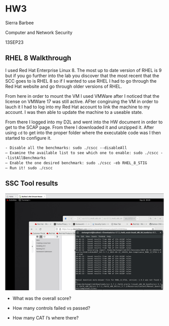 # HW3

Sierra Barbee

Computer and Network Security

13SEP23

## RHEL 8 Walkthrough
I used Red Hat Enterprise Linux 8. The most up to date version of RHEL is 9 but if you go further into the lab you discover that the most recent that the SCC goes to is RHEL 8 so if I wanted to use RHEL I had to go through the Red Hat website and go through older versions of RHEL. 

From here in order to mount the VM I used VMWare after I noticed that the license on VMWare 17 was still active. AFter congiruing the VM in order to lauch it I had to log into my Red Hat account to link the machine to my account. I was then able to update the machine to a useable state.

From there I logged into my D2L and went into the HW document in order to get to the SCAP page. From there I downloaded it and unzipped it. After using `cd` to get into the proper folder where the executable code was I then started to configure it. 
````
- Disable all the benchmarks: sudo ./cscc --disableAll
– Examine the available list to see which one to enable: sudo ./cscc --listAllBenchmarks
– Enable the one desired benchmark: sudo ./cscc -eb RHEL_8_STIG
– Run it! sudo ./cscc
````
## SSC Tool results
![Finished lab](https://github.com/DarkAngelRed/Barbee-CNS-Lab-23/blob/main/HW3/HW3_SSC.png)

- What was the overall score?
- How many controls failed vs passed?

- How many CAT I’s where there?
